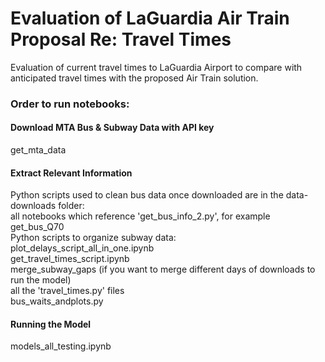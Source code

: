 # Evaluation of LaGuardia Air Train Proposal Re: Travel Times
Evaluation of current travel times to LaGuardia Airport to compare with anticipated travel times with the proposed Air Train solution.
### Order to run notebooks:
 
#### Download MTA Bus & Subway Data with API key
get_mta_data

#### Extract Relevant Information
Python scripts used to clean bus data once downloaded are in the data-downloads folder:
<br/>
all notebooks which reference 'get_bus_info_2.py', for example get_bus_Q70
<br/>
Python scripts to organize subway data:
<br/>
plot_delays_script_all_in_one.ipynb
 <br/>
get_travel_times_script.ipynb
<br/>
merge_subway_gaps (if you want to merge different days of downloads to run the model)
<br/>
all the 'travel_times.py' files
<br/>
bus_waits_andplots.py
#### Running the Model

models_all_testing.ipynb
<br/>
